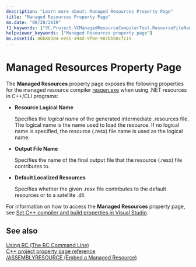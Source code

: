 ```yaml
---
description: "Learn more about: Managed Resources Property Page"
title: "Managed Resources Property Page"
ms.date: "08/28/2019"
f1_keywords: ["VC.Project.VCManagedResourceCompilerTool.ResourceFileName", "VC.Project.VCManagedResourceCompilerTool.OutputFileName", "VC.Project.VCManagedResourceCompilerTool.DefaultLocalizedResources"]
helpviewer_keywords: ["Managed Resources property page"]
ms.assetid: 80b80384-ee55-494d-9f0e-907bb98cfc19
---
```

# Managed Resources Property Page

The **Managed Resources** property page exposes the following properties for the managed resource compiler [resgen.exe](/dotnet/framework/tools/resgen-exe-resource-file-generator) when using .NET resources in C++/CLI programs:

- **Resource Logical Name**

   Specifies the *logical name* of the generated intermediate .resources file. The logical name is the name used to load the resource. If no logical name is specified, the resource (.resx) file name is used as the logical name.

- **Output File Name**

   Specifies the name of the final output file that the resource (.resx) file contributes to.

- **Default Localized Resources**

   Specifies whether the given .resx file contributes to the default resources or to a satellite .dll.

For information on how to access the **Managed Resources** property page, see [Set C++ compiler and build properties in Visual Studio](../working-with-project-properties.md).

## See also

[Using RC (The RC Command Line)](/windows/win32/menurc/using-rc-the-rc-command-line-)<br>
[C++ project property page reference](property-pages-visual-cpp.md)<br>
[/ASSEMBLYRESOURCE (Embed a Managed Resource)](assemblyresource-embed-a-managed-resource.md)
